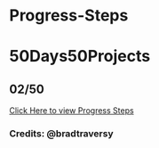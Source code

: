 # Progress-Steps

# 50Days50Projects

## 02/50

<a href="https://progress-steps-02-50.netlify.app/" target="_blank">Click Here to view Progress Steps</a>

### Credits: @bradtraversy
